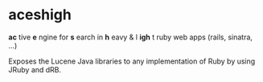 aceshigh
========

**ac** tive **e** ngine for **s** earch in **h** eavy &amp; l **igh** t ruby web apps (rails, sinatra, ...)

Exposes the Lucene Java libraries to any implementation of Ruby by using JRuby and dRB.